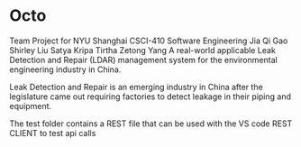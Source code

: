 # Octo
Team Project for NYU Shanghai CSCI-410 Software Engineering
Jia Qi Gao
Shirley Liu
Satya Kripa Tirtha
Zetong Yang
A real-world applicable Leak Detection and Repair (LDAR) management system for the environmental engineering industry in China. 

Leak Detection and Repair is an emerging industry in China after the legislature came out requiring factories to detect leakage in their piping and equipment.

The test folder contains a REST file that can be used with the VS code REST CLIENT to test api calls

